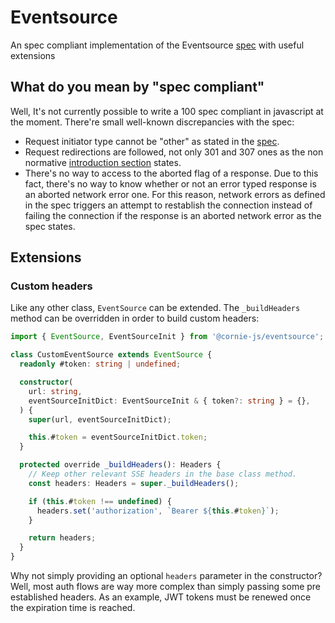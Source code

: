# Eventsource

An spec compliant implementation of the Eventsource [spec](https://html.spec.whatwg.org/multipage/server-sent-events.html) with useful extensions

## What do you mean by "spec compliant"
Well, It's not currently possible to write a 100 spec compliant in javascript at the moment. There're small well-known discrepancies with the spec:

- Request initiator type cannot be "other" as stated in the [spec](https://html.spec.whatwg.org/multipage/server-sent-events.html#the-eventsource-interface).
- Request redirections are followed, not only 301 and 307 ones as
the non normative [introduction section](https://html.spec.whatwg.org/multipage/server-sent-events.html#server-sent-events-intro) states.
- There's no way to access to the aborted flag of a response. Due to this fact, there's no way to know whether or not an error typed response is an aborted network error one. For this reason, network errors as defined in the spec triggers an attempt to restablish the connection instead of failing the connection if the response is an aborted network error as the spec states.

## Extensions

### Custom headers

Like any other class, `EventSource` can be extended. The `_buildHeaders` method can be overridden in order to build custom headers:

```ts
import { EventSource, EventSourceInit } from '@cornie-js/eventsource';

class CustomEventSource extends EventSource {
  readonly #token: string | undefined;

  constructor(
    url: string,
    eventSourceInitDict: EventSourceInit & { token?: string } = {},
  ) {
    super(url, eventSourceInitDict);

    this.#token = eventSourceInitDict.token;
  }

  protected override _buildHeaders(): Headers {
    // Keep other relevant SSE headers in the base class method.
    const headers: Headers = super._buildHeaders();

    if (this.#token !== undefined) {
      headers.set('authorization', `Bearer ${this.#token}`);
    }

    return headers;
  }
}
```

Why not simply providing an optional `headers` parameter in the constructor? Well, most auth flows are way more complex than simply
passing some pre established headers. As an example, JWT tokens must be renewed once the expiration time is reached.

